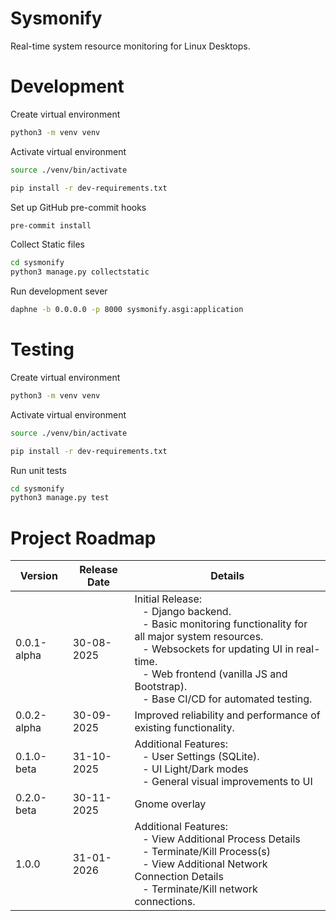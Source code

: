 # Sysmonify

Real-time system resource monitoring for Linux Desktops.

# Development

Create virtual environment

```bash
python3 -m venv venv
```

Activate virtual environment

```bash
source ./venv/bin/activate
```

```bash
pip install -r dev-requirements.txt
```

Set up GitHub pre-commit hooks

```bash
pre-commit install
```

Collect Static files

```bash
cd sysmonify
python3 manage.py collectstatic
```

Run development sever

```bash
daphne -b 0.0.0.0 -p 8000 sysmonify.asgi:application
```

# Testing

Create virtual environment

```bash
python3 -m venv venv
```

Activate virtual environment

```bash
source ./venv/bin/activate
```

```bash
pip install -r dev-requirements.txt
```

Run unit tests

```bash
cd sysmonify
python3 manage.py test
```

# Project Roadmap

| Version | Release Date | Details |
|---------|--------------|---------|
| 0.0.1-alpha | 30-08-2025 | Initial Release: <br> &nbsp;&nbsp; - Django backend. <br> &nbsp;&nbsp; - Basic monitoring functionality for all major system resources. <br> &nbsp;&nbsp; - Websockets for updating UI in real-time. <br> &nbsp;&nbsp; - Web frontend (vanilla JS and Bootstrap). <br> &nbsp;&nbsp; - Base CI/CD for automated testing.
| 0.0.2-alpha | 30-09-2025 | Improved reliability and performance of existing functionality.
| 0.1.0-beta | 31-10-2025 | Additional Features: <br> &nbsp;&nbsp; - User Settings (SQLite). <br> &nbsp;&nbsp; - UI Light/Dark modes <br> &nbsp;&nbsp; - General visual improvements to UI
| 0.2.0-beta | 30-11-2025 | Gnome overlay
| 1.0.0 | 31-01-2026 | Additional Features: <br> &nbsp;&nbsp; - View Additional Process Details <br> &nbsp;&nbsp; - Terminate/Kill Process(s) <br> &nbsp;&nbsp; - View Additional Network Connection Details <br> &nbsp;&nbsp; - Terminate/Kill network connections.
